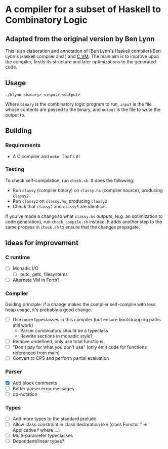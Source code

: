 # A compiler for a subset of Haskell to Combinatory Logic
## Adapted from the original version by Ben Lynn
This is an elaboration and annotation of [Ben Lynn's Haskell
compiler](Ben Lynn's Haskell compiler and ) and [C
VM](https://crypto.stanford.edu/~blynn/compiler/c.html).  The main aim
is to improve upon the compiler, firstly its structure and later
optimizations to the generated code.

## Usage
```
./blynn <binary> <input> <output>
```
Where `binary` is the combinatory logic program to run, `input` is the
file whose contents are passed to the binary, and `output` is the file
to write the output to.

## Building
### Requirements
- A C compiler and `make`.  That's it!

### Testing
To check self-compilation, run `check.sh`.  It does the following:

- Run `classy` (compiler binary) on `classy.hs` (compiler source),
  producing `classy2`
- Run `classy2` on `classy.hs`, producing `classy3`
- Check that `classy2` and `classy3` are identical.

If you've made a change to what `classy.hs` _outputs_, (e.g. an
optimization to code generation), run `check_compile.sh` instead.  It
adds another step to the same process in `check.sh` to ensure that the
changes propagate.

## Ideas for improvement
### C runtime
- [ ] Monadic I/O
    - [ ] putc, getc, filesystems
- [ ] Alternate VM in Forth?

### Compiler
Guiding principle: if a change makes the compiler self-compile with
less heap usage, it's probably a good change.
- [ ] Use more typeclasses in this compiler (but ensure bootstrapping
      paths still work)
  + Parser combinators should be a typeclass
  + Rewrite sections in monadic style?
- [ ] Remove undefined, only use total functions
- [ ] "Don't pay for what you don't use" (only emit code for functions
      referenced from main)
- [ ] Convert to CPS and perform partial evaluation

### Parser
- [x] Add block comments
- [ ] Better parser error messages
- [ ] do-notation

### Types
- [ ] Add more types to the standard prelude
- [ ] Allow class constraint in class declaration
      like (class Functor f => Applicative f where ...)
- [ ] Multi-parameter typeclasses
- [ ] Dependent/linear types?

